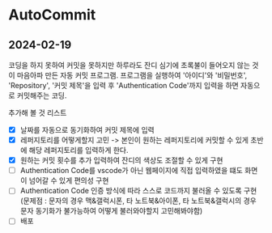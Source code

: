 # AutoCommit

## 2024-02-19
코딩을 하지 못하여 커밋을 못하지만 하루라도 잔디 심기에 초록불이 들어오지 않는 것이 마음아파 만든 자동 커밋 프로그램.
프로그램을 실행하여 '아이디'와 '비밀번호', 'Repository', '커밋 제목'을 입력 후 'Authentication Code'까지 입력을 하면 자동으로 커밋해주는 코딩.

추가해 볼 것 리스트
- [x] 날짜를 자동으로 동기화하여 커밋 제목에 입력
- [x] 레퍼지토리를 어떻게할지 고민 -> 본인이 원하는 레퍼지토리에 커밋할 수 있게 초반에 해당 레퍼지토리를 입력하게 한다.
- [x] 원하는 커밋 횟수를 추가 입력하여 잔디의 색상도 조절할 수 있게 구현
- [ ] Authentication Code를 vscode가 아닌 웹페이지에 직접 입력하였을 떄도 화면이 넘어갈 수 있게 편의성 구현
- [ ] Authentication Code 인증 방식에 따라 스스로 코드까지 불러올 수 있도록 구현
      (문제점 : 문자의 경우 맥&갤럭시폰, 타 노트북&아이폰, 타 노트북&갤럭시의 경우 문자 동기화가 불가능하여 어떻게 불러와야할지 고민해봐야함)
- [ ] 배포
